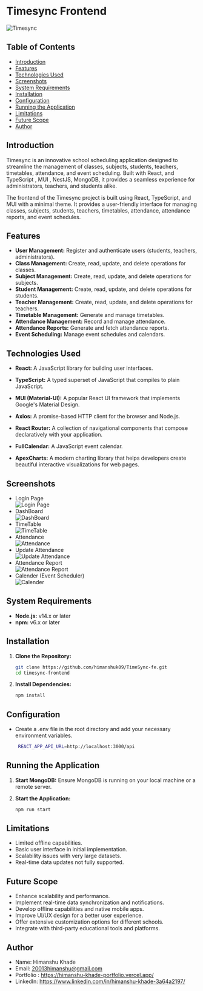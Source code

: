# Timesync Frontend

![Timesync](https://i.ibb.co/qswXNMb/timesync.png)

## Table of Contents

- [Introduction](#introduction)
- [Features](#features)
- [Technologies Used](#technologies-used)
- [Screenshots](#screenshots)
- [System Requirements](#system-requirements)
- [Installation](#installation)
- [Configuration](#configuration)
- [Running the Application](#running-the-application)
- [Limitations](#limitations)
- [Future Scope](#future-scope)
- [Author](#author)

## Introduction

Timesync is an innovative school scheduling application designed to streamline the management of classes, subjects, students, teachers, timetables, attendance, and event scheduling. Built with React, and TypeScript , MUI , NestJS, MongoDB, it provides a seamless experience for administrators, teachers, and students alike.

The frontend of the Timesync project is built using React, TypeScript, and MUI with a minimal theme. It provides a user-friendly interface for managing classes, subjects, students, teachers, timetables, attendance, attendance reports, and event schedules.

## Features

- **User Management:** Register and authenticate users (students, teachers, administrators).
- **Class Management:** Create, read, update, and delete operations for classes.
- **Subject Management:** Create, read, update, and delete operations for subjects.
- **Student Management:** Create, read, update, and delete operations for students.
- **Teacher Management:** Create, read, update, and delete operations for teachers.
- **Timetable Management:** Generate and manage timetables.
- **Attendance Management:** Record and manage attendance.
- **Attendance Reports:** Generate and fetch attendance reports.
- **Event Scheduling:** Manage event schedules and calendars.

## Technologies Used

- **React:** A JavaScript library for building user interfaces.
- **TypeScript:** A typed superset of JavaScript that compiles to plain JavaScript.
- **MUI (Material-UI):** A popular React UI framework that implements Google's Material Design.

- **Axios:** A promise-based HTTP client for the browser and Node.js.
- **React Router:** A collection of navigational components that compose declaratively with your application.
- **FullCalendar:** A JavaScript event calendar.
- **ApexCharts:** A modern charting library that helps developers create beautiful interactive visualizations for web pages.

## Screenshots

- Login Page
  <br/>
  ![Login Page](https://i.ibb.co/YTc1yLs/Screenshot-2024-05-29-133038.png)
  <br/>
- DashBoard
  <br/>
  ![DashBoard](https://i.ibb.co/k1DmSPn/Screenshot-2024-05-29-133113.png)
  <br/>
- TimeTable
  <br/>
  ![TimeTable](https://i.ibb.co/7vPDwHB/Screenshot-2024-05-29-133344.png)
  <br/>
- Attendance
  <br/>
  ![Attendance](https://i.ibb.co/WtBSF7h/Screenshot-2024-05-29-133500.png)
  <br/>
- Update Attendance
  <br/>
  ![Update Attendance](https://i.ibb.co/2nKs65v/Screenshot-2024-06-01-120530.png)
  <br/>
- Attendance Report
  <br/>
  ![Attendance Report](https://i.ibb.co/KVMrh7W/Screenshot-2024-06-01-120607.png)
  <br/>
- Calender (Event Scheduler)
  <br/>
  ![Calender](https://i.ibb.co/rfMT0Jp/Screenshot-2024-05-29-133333.png)
  <br/>

## System Requirements

- **Node.js:** v14.x or later
- **npm:** v6.x or later

## Installation

1. **Clone the Repository:**

   ```bash
   git clone https://github.com/himanshuk09/TimeSync-fe.git
   cd timesync-frontend

   ```

2. **Install Dependencies:**
   ```bash
   npm install
   ```

## Configuration

- Create a .env file in the root directory and add your necessary environment variables.
  ```bash
   REACT_APP_API_URL=http://localhost:3000/api
  ```

## Running the Application

1. **Start MongoDB:**
   Ensure MongoDB is running on your local machine or a remote server.

2. **Start the Application:**

   ```bash
   npm run start

   ```

## Limitations

- Limited offline capabilities.
- Basic user interface in initial implementation.
- Scalability issues with very large datasets.
- Real-time data updates not fully supported.

## Future Scope

- Enhance scalability and performance.
- Implement real-time data synchronization and notifications.
- Develop offline capabilities and native mobile apps.
- Improve UI/UX design for a better user experience.
- Offer extensive customization options for different schools.
- Integrate with third-party educational tools and platforms.

## Author

- Name: Himanshu Khade
- Email: 20013himanshu@gmail.com
- Portfolio : https://himanshu-khade-portfolio.vercel.app/
- LinkedIn: https://www.linkedin.com/in/himanshu-khade-3a64a2197/
